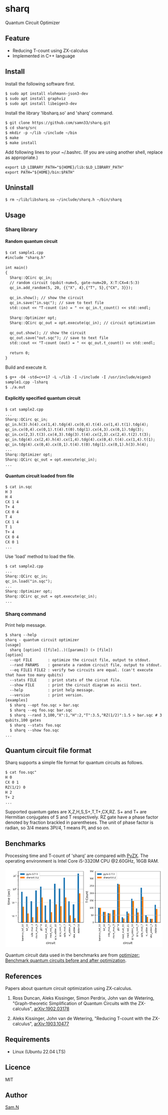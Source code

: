 sharq
=====

Quantum Circuit Optimizer

## Feature

- Reducing T-count using ZX-calculus
- Implemented in C++ language

## Install

Install the following software first.

    $ sudo apt install nlohmann-json3-dev 
	$ sudo apt install graphviz
	$ sudo apt install libeigen3-dev

Install the library 'libsharq.so' and 'sharq' command.

	$ git clone https://github.com/samn33/sharq.git
    $ cd sharq/src
    $ mkdir -p ~/lib ~/include ~/bin
    $ make
    $ make install

Add following lines to your ~/.bashrc. (If you are using another shell, replace as appropriate.)

    export LD_LIBRARY_PATH="${HOME}/lib:$LD_LIBRARY_PATH"
    export PATH="${HOME}/bin:$PATH"

## Uninstall

    $ rm ~/lib/libsharq.so ~/include/sharq.h ~/bin/sharq

## Usage

### Sharq library

#### Random quantum circuit

    $ cat sample1.cpp
    #include "sharq.h"
    
    int main()
    {
      Sharq::QCirc qc_in;
      // random circuit (qubit-num=5, gate-num=20, X:T:CX=4:5:3)
      qc_in.add_random(5, 20, {{"X", 4},{"T", 5},{"CX", 3}});
    
      qc_in.show(); // show the circuit
      qc_in.save("in.sqc"); // save to text file
      std::cout << "T-count (in) = " << qc_in.t_count() << std::endl;
    
      Sharq::Optimizer opt;
      Sharq::QCirc qc_out = opt.execute(qc_in); // circuit optimization
    
      qc_out.show(); // show the circuit
      qc_out.save("out.sqc"); // save to text file
      std::cout << "T-count (out) = " << qc_out.t_count() << std::endl;
    
      return 0;
    }

Build and execute it.

    $ g++ -O4 -std=c++17 -L ~/lib -I ~/include -I /usr/include/eigen3 sample1.cpp -lsharq
	$ ./a.out

#### Explicitly specified quantum circuit

    $ cat sample2.cpp
	...
    Sharq::QCirc qc_in;
    qc_in.h(3).h(4).cx(1,4).tdg(4).cx(0,4).t(4).cx(1,4).t(1).tdg(4);
    qc_in.cx(0,4).cx(0,1).t(4).t(0).tdg(1).cx(4,3).cx(0,1).tdg(3);
    qc_in.cx(2,3).t(3).cx(4,3).tdg(3).t(4).cx(2,3).cx(2,4).t(2).t(3);
    qc_in.tdg(4).cx(2,4).h(4).cx(1,4).tdg(4).cx(0,4).t(4).cx(1,4).t(1);
    qc_in.tdg(4).cx(0,4).cx(0,1).t(4).t(0).tdg(1).cx(0,1).h(3).h(4);
    ...
    Sharq::Optimizer opt;
    Sharq::QCirc qc_out = opt.execute(qc_in);
    ...

#### Quantum circuit loaded from file

    $ cat in.sqc
    H 3
    H 4
    CX 1 4
    T+ 4
    CX 0 4
    T 4
    CX 1 4
    T 1
    T+ 4
    CX 0 4
    CX 0 1
    ...

Use 'load' method to load the file.

    $ cat sample2.cpp
	...
    Sharq::QCirc qc_in;
    qc_in.load("in.sqc");
    ...
    Sharq::Optimizer opt;
    Sharq::QCirc qc_out = opt.execute(qc_in);
    ...

### Sharq command

Print help message.

    $ sharq --help
    sharq - quantum circuit optimizer
    [usage]
      sharq [option] ([file]..)([params]) (> [file])
    [option]
      --opt FILE       : optimize the circuit file, output to stdout.
      --rand PARAMS    : generate a random circuit file, output to stdout.
      --eq FILE1 FILE2 : verify two circuits are equal. (can't execute that have too many qubits)
      --stats FILE     : print stats of the circut file.
      --show FILE      : print the circuit diagram as ascii text.
      --help           : print help message.
      --version        : print version.
    [examples]
      $ sharq --opt foo.sqc > bar.sqc
      $ sharq --eq foo.sqc bar.sqc
      $ sharq --rand 3,100,"X":1,"H":2,"T":3.5,"RZ(1/2)":1.5 > bar.sqc # 3 qubits,100 gates
      $ sharq --stats foo.sqc
      $ sharq --show foo.sqc
    ...

## Quantum circuit file format

Sharq supports a simple file format for quantum circuits as follows.

    $ cat foo.sqc"
    H 0
    CX 0 1
    RZ(1/2) 0
	H 2
    T+ 2
    ...

Supported quantum gates are X,Z,H,S,S+,T,T+,CX,RZ.
S+ and T+ are Hermitian conjugates of S and T respectively.
RZ gate have a phase factor denoted by fraction brackled in parentheses.
The unit of phase factor is radian, so 3/4 means 3PI/4, 1 means PI, and so on.


## Benchmarks

Processing time and T-count of 'sharq' are compared with [PyZX](https://github.com/Quantomatic/pyzx). The operating environment is Intel Core i5-3320M CPU @2.60GHz, 16GB RAM.

![benchmarks](/benchmarks/plot.png)

Quantum circuit data used in the benchmarks are from [optimizer: Benchmark quantum circuits before and after optimization](https://github.com/njross/optimizer).


## References

Papers about quantum circuit optimization using ZX-calculus.

1. Ross Duncan, Aleks Kissinger, Simon Perdrix, John van de Wetering,
"Graph-theoretic Simplification of Quantum Circuits with the ZX-calculus",
[arXiv:1902.03178](https://arxiv.org/abs/1902.03178)

2. Aleks Kissinger, John van de Wetering,
"Reducing T-count with the ZX-calculus",
[arXiv:1903.10477](https://arxiv.org/abs/1903.10477)


## Requirements

- Linux (Ubuntu 22.04 LTS)


## Licence

MIT


## Author

[Sam.N](http://github.com/samn33)
